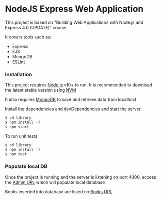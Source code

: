 # NodeJS Express Web Application

This project is based on "Building Web Applications with Node.js and Express 4.0 (UPDATE)" course

It covers tools such as:
  - Express
  - EJS
  - MongoDB
  - ESLint

### Installation

This project requires [Node.js](https://nodejs.org/) v10+ to run.
It is recommended to download the latest stable version using [NVM](https://github.com/creationix/nvm)

It also requires [MongoDB](https://docs.mongodb.com/manual/installation/?jmp=footer&_ga=2.262015819.714428494.1554044703-575999709.1554044703#mongodb-community-edition) to save and retrieve data from localhost

Install the dependencies and devDependencies and start the server.

```sh
$ cd library
$ npm install -d
$ npm start
```

To run unit tests

```sh
$ cd library
$ npm install -d
$ npm test
```

### Populate local DB

Once the project is running and the server is listening on port 4000, access the [Admin URL](http://localhost:4000/admin) which will populate local database

Books inserted into database are listed on [Books URL](http://localhost:4000/books)